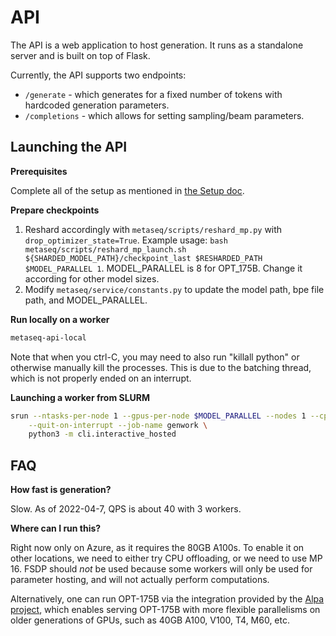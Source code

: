 # API

The API is a web application to host generation. It runs as a standalone server
and is built on top of Flask.

Currently, the API supports two endpoints:
- `/generate` - which generates for a fixed number of tokens with hardcoded
  generation parameters.
- `/completions` - which allows for setting sampling/beam parameters.

## Launching the API

**Prerequisites**

Complete all of the setup as mentioned in [the Setup doc](setup.md).

**Prepare checkpoints**
1) Reshard accordingly with `metaseq/scripts/reshard_mp.py` with `drop_optimizer_state=True`. Example usage: `bash metaseq/scripts/reshard_mp_launch.sh ${SHARDED_MODEL_PATH}/checkpoint_last $RESHARDED_PATH $MODEL_PARALLEL 1`. MODEL_PARALLEL is 8 for OPT_175B. Change it according for other model sizes.
2) Modify ```metaseq/service/constants.py``` to update the model path, bpe file path, and MODEL_PARALLEL. 

**Run locally on a worker**

```bash
metaseq-api-local
```

Note that when you ctrl-C, you may need to also run "killall python" or otherwise
manually kill the processes. This is due to the batching thread, which is not
properly ended on an interrupt.

**Launching a worker from SLURM**

```bash
srun --ntasks-per-node 1 --gpus-per-node $MODEL_PARALLEL --nodes 1 --cpus-per-task 8 --mem 400gb \
    --quit-on-interrupt --job-name genwork \
    python3 -m cli.interactive_hosted
```

## FAQ

**How fast is generation?**

Slow. As of 2022-04-7, QPS is about 40 with 3 workers.

**Where can I run this?**

Right now only on Azure, as it requires the 80GB A100s. To enable it on other
locations, we need to either try CPU offloading, or we need to use MP 16. FSDP
should *not* be used because some workers will only be used for parameter
hosting, and will not actually perform computations.

Alternatively, one can run OPT-175B via the integration provided by the
[Alpa project](https://alpa-projects.github.io/tutorials/opt_serving.html), which 
enables serving OPT-175B with more flexible parallelisms on older generations of
GPUs, such as 40GB A100, V100, T4, M60, etc.
